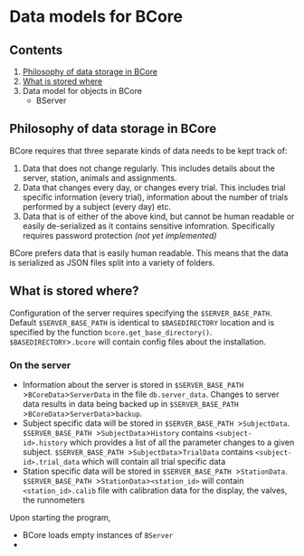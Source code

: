 # Data models for BCore

## Contents
1. [Philosophy of data storage in BCore](#1)
2. [What is stored where](#2)
2. Data model for objects in BCore
	- BServer

	
## <a name="1"></a> Philosophy of data storage in BCore
BCore requires that three separate kinds of data needs to be kept track of:

1. Data that does not change regularly. This includes details about the server, station, animals and assignments. 
2. Data that changes every day, or changes every trial. This includes trial specific information (every trial), information about the number of trials performed by a subject (every day) etc.
3. Data that is of either of the above kind, but cannot be human readable or easily de-serialized as it contains sensitive infomration. Specifically requires password protection *(not yet implemented)*

BCore prefers data that is easily human readable. This means that the data is serialized as JSON files split into a variety of folders.

## <a name="2"></a> What is stored where?

Configuration of the server requires specifying the `$SERVER_BASE_PATH`. Default `$SERVER_BASE_PATH` is identical to `$BASEDIRECTORY` location and is specified by the function `bcore.get_base_directory()`. `$BASEDIRECTORY`>`.bcore` will contain config files about the installation.

### On the server 

- Information about the server is stored in `$SERVER_BASE_PATH `>`BCoreData`>`ServerData` in the file `db.server_data`. Changes to server data results in data being backed up in `$SERVER_BASE_PATH `>`BCoreData`>`ServerData`>`backup`.
- Subject specific data will be stored in `$SERVER_BASE_PATH `>`SubjectData`. `$SERVER_BASE_PATH `>`SubjectData`>`History` contains `<subject-id>.history` which provides a list of all the parameter changes to a given subject. `$SERVER_BASE_PATH `>`SubjectData`>`TrialData` contains `<subject-id>.trial_data` which will contain all trial specific data
- Station specific data will be stored in `$SERVER_BASE_PATH `>`StationData`. `$SERVER_BASE_PATH `>`StationData`>`<station_id>` will contain `<station_id>.calib` file with calibration data for the display, the valves, the runnometers

Upon starting the program,

- BCore loads empty instances of `BServer`
- 